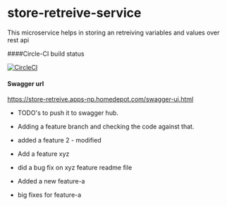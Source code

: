 # store-retreive-service

This microservice helps in storing an retreiving variables and values over rest api 

####Circle-CI build status

[![CircleCI](https://circleci.com/gh/akash1233/ms-store-retreive.svg?style=svg)](https://circleci.com/gh/akash1233/ms-store-retreive)

#### Swagger url 

https://store-retreive.apps-np.homedepot.com/swagger-ui.html

- TODO's to push it to swagger hub.

- Adding a feature branch and checking the code against that.
- added a feature 2 - modified
- Add a feature xyz
- did a bug fix on xyz feature readme file 
- Added a new feature-a
- big fixes for feature-a